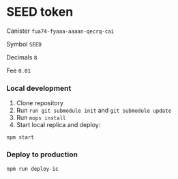 # SEED token

Canister `fua74-fyaaa-aaaan-qecrq-cai`

Symbol `SEED`

Decimals `8`

Fee `0.01`


### Local development
1. Clone repository
2. Run `run git submodule init` and `git submodule update`
3. Run `mops install`
4. Start local replica and deploy:
```
npm start
```

### Deploy to production
```
npm run deploy-ic
```